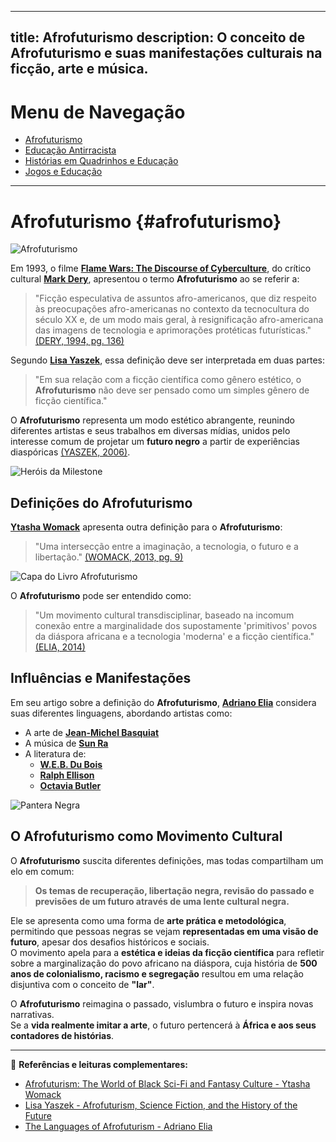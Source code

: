 
---
title: Afrofuturismo
description: O conceito de Afrofuturismo e suas manifestações culturais na ficção, arte e música.
---

# Menu de Navegação

- [Afrofuturismo](/pages/pesquisa/pesquisa_afro.html)
- [Educação Antirracista](/pages/pesquisa/pesquisa_edu.html)
- [Histórias em Quadrinhos e Educação](/pages/pesquisa/pesquisa_hq.html)
- [Jogos e Educação](/pages/pesquisa/pesquisa_jogos.html)

---

# Afrofuturismo {#afrofuturismo}

![Afrofuturismo](https://itxesco.github.io/assets/figuras/afro/afro_revolt.jpg)

Em 1993, o filme **[Flame Wars: The Discourse of Cyberculture](https://www.wired.com/1995/01/flame-wars/)**, do crítico cultural **[Mark Dery](https://en.wikipedia.org/wiki/Mark_Dery)**, apresentou o termo **Afrofuturismo** ao se referir a:

> "Ficção especulativa de assuntos afro-americanos, que diz respeito às preocupações afro-americanas no contexto da tecnocultura do século XX e, de um modo mais geral, à resignificação afro-americana das imagens de tecnologia e aprimorações protéticas futurísticas."  
> [(DERY, 1994, pg. 136)](https://www.jstor.org/stable/20719430?seq=1)

Segundo **[Lisa Yaszek](https://www.iac.gatech.edu/people/faculty/yaszek)**, essa definição deve ser interpretada em duas partes:

> "Em sua relação com a ficção científica como gênero estético, o **Afrofuturismo** não deve ser pensado como um simples gênero de ficção científica."

O **Afrofuturismo** representa um modo estético abrangente, reunindo diferentes artistas e seus trabalhos em diversas mídias, unidos pelo interesse comum de projetar um **futuro negro** a partir de experiências diaspóricas [(YASZEK, 2006)](https://itxesco.github.io/assets/afrofuturismo/Afrofuturism_science_fiction_and_the_his.pdf).  

![Heróis da Milestone](https://itxesco.github.io/assets/figuras/afro/milestone.jpg)

## Definições do Afrofuturismo

**[Ytasha Womack](https://www.chicagoreviewpress.com/afrofuturism-products-9781613747964.php)** apresenta outra definição para o **Afrofuturismo**:

> "Uma intersecção entre a imaginação, a tecnologia, o futuro e a libertação." [(WOMACK, 2013, pg. 9)](https://itxesco.github.io/assets/afrofuturismo/The_Languages_of_Afrofuturism.pdf)

![Capa do Livro Afrofuturismo](https://itxesco.github.io/assets/figuras/afro/capa_afrofuturismo.jpg)

O **Afrofuturismo** pode ser entendido como:

> "Um movimento cultural transdisciplinar, baseado na incomum conexão entre a marginalidade dos supostamente 'primitivos' povos da diáspora africana e a tecnologia 'moderna' e a ficção científica."  
> [(ELIA, 2014)](https://itxesco.github.io/assets/afrofuturismo/The_Languages_of_Afrofuturism.pdf)

## Influências e Manifestações

Em seu artigo sobre a definição do **Afrofuturismo**, **[Adriano Elia](https://host.uniroma3.it/docenti/elia/)** considera suas diferentes linguagens, abordando artistas como:

- A arte de **[Jean-Michel Basquiat](https://www.guiadasartes.com.br/jean-michel-basquiat/biografia)**
- A música de **[Sun Ra](http://www.sunraarkestra.com)**
- A literatura de:
  - **[W.E.B. Du Bois](https://en.wikipedia.org/wiki/W._E._B._Du_Bois)**
  - **[Ralph Ellison](https://en.wikipedia.org/wiki/Ralph_Ellison)**
  - **[Octavia Butler](https://en.wikipedia.org/wiki/Octavia_E._Butler)**

![Pantera Negra](https://itxesco.github.io/assets/figuras/afro/blackpanther.jpg)

## O Afrofuturismo como Movimento Cultural

O **Afrofuturismo** suscita diferentes definições, mas todas compartilham um elo em comum:  

> **Os temas de recuperação, libertação negra, revisão do passado e previsões de um futuro através de uma lente cultural negra.**  

Ele se apresenta como uma forma de **arte prática e metodológica**, permitindo que pessoas negras se vejam **representadas em uma visão de futuro**, apesar dos desafios históricos e sociais.  
O movimento apela para a **estética e ideias da ficção científica** para refletir sobre a marginalização do povo africano na diáspora, cuja história de **500 anos de colonialismo, racismo e segregação** resultou em uma relação disjuntiva com o conceito de **"lar"**.

O **Afrofuturismo** reimagina o passado, vislumbra o futuro e inspira novas narrativas.  
Se a **vida realmente imitar a arte**, o futuro pertencerá à **África e aos seus contadores de histórias**.

---
📖 **Referências e leituras complementares:**
- [Afrofuturism: The World of Black Sci-Fi and Fantasy Culture - Ytasha Womack](https://www.chicagoreviewpress.com/afrofuturism-products-9781613747964.php)
- [Lisa Yaszek - Afrofuturism, Science Fiction, and the History of the Future](https://itxesco.github.io/assets/afrofuturismo/Afrofuturism_science_fiction_and_the_his.pdf)
- [The Languages of Afrofuturism - Adriano Elia](https://itxesco.github.io/assets/afrofuturismo/The_Languages_of_Afrofuturism.pdf)
